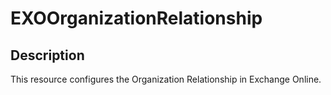 # EXOOrganizationRelationship

## Description

This resource configures the Organization Relationship in Exchange Online.
